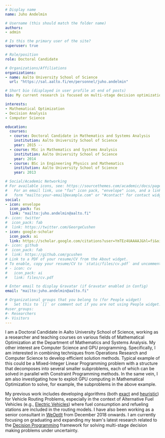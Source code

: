 ```yaml
---
# Display name
name: Juho Andelmin

# Username (this should match the folder name)
authors:
- admin

# Is this the primary user of the site?
superuser: true

# Role/position
role: Doctoral Candidate

# Organizations/Affiliations
organizations:
- name: Aalto University School of Science
  url: "https://sal.aalto.fi/en/personnel/juho.andelmin"

# Short bio (displayed in user profile at end of posts)
bio: My current research is focused on multi-stage decision optimization under uncertainty.

interests:
- Mathematical Optimization
- Decision Analysis
- Computer Science

education:
  courses:
  - course: Doctoral Candidate in Mathematics and Systems Analysis
    institution: Aalto University School of Science
    year: 2015 --
  - course: MSc in Mathematics and Systems Analysis
    institution: Aalto University School of Science
    year: 2014
  - course: BSc in Engineering Physics and Mathematics
    institution: Aalto University School of Science
    year: 2013

# Social/Academic Networking
# For available icons, see: https://sourcethemes.com/academic/docs/page-builder/#icons
#   For an email link, use "fas" icon pack, "envelope" icon, and a link in the
#   form "mailto:your-email@example.com" or "#contact" for contact widget.
social:
- icon: envelope
  icon_pack: fas
  link: "mailto:juho.andelmin@aalto.fi"
#- icon: twitter
#  icon_pack: fab
#  link: https://twitter.com/GeorgeCushen
- icon: google-scholar
  icon_pack: ai
  link: https://scholar.google.com/citations?user=YmTEz4UAAAAJ&hl=fi&oi=ao
#- icon: github
#  icon_pack: fab
#  link: https://github.com/gcushen
# Link to a PDF of your resume/CV from the About widget.
# To enable, copy your resume/CV to `static/files/cv.pdf` and uncomment the lines below.
# - icon: cv
#   icon_pack: ai
#   link: files/cv.pdf

# Enter email to display Gravatar (if Gravatar enabled in Config)
email: "mailto:juho.andelmin@aalto.fi"

# Organizational groups that you belong to (for People widget)
#   Set this to `[]` or comment out if you are not using People widget.
#user_groups:
#- Researchers
#- Visitors
---
```


I am a Doctoral Candidate in Aalto University School of Science, working as a researcher and teaching courses on various fields of Mathematical Optimization at the Department of Mathematics and Systems Analysis. My other interest are Computer Science and GPU programming. Specifically, I am interested in combining techniques from Operations Research and Computer Science to develop efficient solution methods. Typical example of this could be a Mixed-Integer Linear Programming problem with a structure that decomposes into several smaller subproblems, each of which can be solved in parallel with Constraint Programming methods. In the same vein, I am also investigating how to exploit GPU computing in Mathematical Optimization to solve, for example, the subproblems in the above example. 

My previous work includes developing algorithms (both [exact](https://doi.org/10.1287/trsc.2016.0734) and [heuristic](https://doi.org/10.1016/j.cor.2019.04.018)) for Vehicle Routing Problems, especially in the context of Alternative Fuel Vehicles (e.g., [Electric Vehicles](https://sal.aalto.fi/files/personnel/juho.andelmin/tand14_public.pdf)) where fuel consumption and refueling stations are included in the routing models. I have also been working as a senior consultant in [WeOptIt](https://weoptit.com/) from December 2018 onwards. I am currently focusing on graduating and expanding my team's latest research related to the [Decision Programming](https://arxiv.org/pdf/1910.09196.pdf) framework for solving multi-stage decision making problems under uncertainty.
